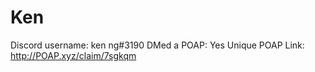 # Ken

Discord username: ken ng#3190
DMed a POAP: Yes
Unique POAP Link: 
http://POAP.xyz/claim/7sgkqm